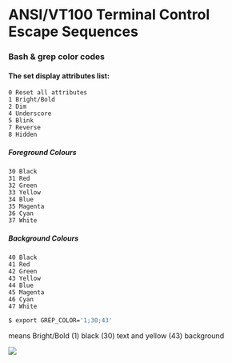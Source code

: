 # ANSI/VT100 Terminal Control Escape Sequences
### Bash & grep color codes 
                              
#### The set display attributes list:

```
0 Reset all attributes
1 Bright/Bold
2 Dim
4 Underscore 
5 Blink
7 Reverse
8 Hidden
```

##### Foreground Colours

```
30 Black
31 Red
32 Green
33 Yellow
34 Blue
35 Magenta
36 Cyan
37 White
```

##### Background Colours

```
40 Black
41 Red
42 Green
43 Yellow
44 Blue
45 Magenta
46 Cyan
47 White
```

```bash
$ export GREP_COLOR='1;30;43'
```

means Bright/Bold (1) black (30) text and yellow (43) background

![][1]

[1]: http://3.bp.blogspot.com/_yqqceaP4wog/Sbany19_b9I/AAAAAAAABxM/uiRpzn3_Sac/s400/grep-color-linux-2.JPG

